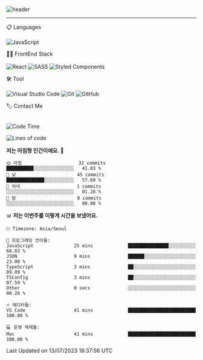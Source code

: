![header](https://capsule-render.vercel.app/api?type=waving&color=timeGradient&height=300&section=header&text=Welcome👋&animation=fadeIn&fontSize=55&fontAlignY=40&desc=Hyomins%20Github&descSize=30)

<hr />

📋 Languages<br /><br />
![JavaScript](https://img.shields.io/badge/javascript-%23323330.svg?style=for-the-badge&logo=javascript&logoColor=%23F7DF1E)

👨‍💻 FrontEnd Stack<br /><br />
![React](https://img.shields.io/badge/react-%2320232a.svg?style=for-the-badge&logo=react&logoColor=%2361DAFB)
![SASS](https://img.shields.io/badge/SASS-hotpink.svg?style=for-the-badge&logo=SASS&logoColor=white)
![Styled Components](https://img.shields.io/badge/styled--components-DB7093?style=for-the-badge&logo=styled-components&logoColor=white)

🛠 Tool<br /><br />
![Visual Studio Code](https://img.shields.io/badge/Visual%20Studio%20Code-0078d7.svg?style=for-the-badge&logo=visual-studio-code&logoColor=white)
![Git](https://img.shields.io/badge/git-%23F05033.svg?style=for-the-badge&logo=git&logoColor=white)
![GitHub](https://img.shields.io/badge/github-%23121011.svg?style=for-the-badge&logo=github&logoColor=white)

🏷 Contact Me<br /><br />





<!--START_SECTION:waka-->
![Code Time](http://img.shields.io/badge/Code%20Time-276%20hrs%2014%20mins-blue)

![Lines of code](https://img.shields.io/badge/%EC%A0%80%EB%8A%94%20%EC%97%AC%ED%83%9C%EA%B9%8C%EC%A7%80%20-13.2%20thousand%20%EC%A4%84%EC%9D%98%20%EC%BD%94%EB%93%9C%EB%A5%BC%20%EC%9E%91%EC%84%B1%ED%96%88%EC%96%B4%EC%9A%94.-blue)

**저는 아침형 인간이에요. 🐤** 

```text
🌞 아침                     32 commits          ██████████░░░░░░░░░░░░░░░   41.03 % 
🌆 낮　                     45 commits          ██████████████░░░░░░░░░░░   57.69 % 
🌃 저녁                     1 commits           ░░░░░░░░░░░░░░░░░░░░░░░░░   01.28 % 
🌙 밤　                     0 commits           ░░░░░░░░░░░░░░░░░░░░░░░░░   00.00 % 
```


📊 **저는 이번주를 이렇게 시간을 보냈어요.** 

```text
🕑︎ Timezone: Asia/Seoul

💬 프로그래밍 언어들: 
JavaScript               25 mins             ███████████████░░░░░░░░░░   60.03 % 
JSON                     9 mins              ██████░░░░░░░░░░░░░░░░░░░   23.00 % 
TypeScript               3 mins              ██░░░░░░░░░░░░░░░░░░░░░░░   09.09 % 
TSConfig                 3 mins              ██░░░░░░░░░░░░░░░░░░░░░░░   07.59 % 
Other                    0 secs              ░░░░░░░░░░░░░░░░░░░░░░░░░   00.20 % 

🔥 에디터들: 
VS Code                  41 mins             █████████████████████████   100.00 % 

💻 운영 체제들: 
Mac                      41 mins             █████████████████████████   100.00 % 
```


 Last Updated on 13/07/2023 18:37:56 UTC
<!--END_SECTION:waka-->

<!--
**Hyomins-013/Hyomins-013** is a ✨ _special_ ✨ repository because its `README.md` (this file) appears on your GitHub profile.

Here are some ideas to get you started:

- 🔭 I’m currently working on ...
- 🌱 I’m currently learning ...
- 👯 I’m looking to collaborate on ...
- 🤔 I’m looking for help with ...
- 💬 Ask me about ...
- 📫 How to reach me: ...
- 😄 Pronouns: ...
- ⚡ Fun fact: ...
-->
